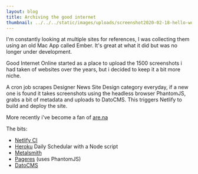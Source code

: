 ```yaml
---
layout: blog
title: Archiving the good internet
thumbnail: ../../../static/images/uploads/screenshot2020-02-18-hello-world-good-internet.png
---
```

I'm constantly looking at multiple sites for references, I was collecting them using an old Mac App called Ember. It's great at what it did but was no longer under development.

Good Internet Online started as a place to upload the 1500 screenshots i had taken of websites over the years, but i decided to keep it a bit more niche.

A cron job scrapes Designer News Site Design category everyday, if a new one is found it takes screenshots using the headless browser PhantomJS, grabs a bit of metadata and uploads to DatoCMS. This triggers Netlify to build and deploy the site.

More recently i've become a fan of [are.na](https://www.are.na/)

The bits:

* [Netlify CI](https://www.netlify.com/)
* [Heroku](https://www.heroku.com/) Daily Schedular with a Node script
* [Metalsmith](https://metalsmith.io/)
* [Pageres](https://github.com/sindresorhus/pageres) (uses PhantomJS)
* [DatoCMS](https://www.datocms.com/)